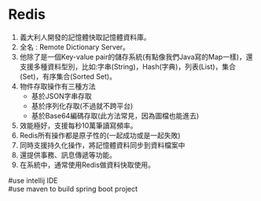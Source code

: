 <h1>Redis</h1>
<ol>
<li>義大利人開發的記憶體快取記憶體資料庫。</li>
<li>全名 : Remote Dictionary Server。</li>
<li>他除了是一個Key-value pair的儲存系統(有點像我們Java寫的Map一樣)，還支援多種資料型別，比如:字串(String)，Hash(字典)，列表(List)，集合(Set)，有序集合(Sorted Set)。</li>
<li>物件存取操作有三種方法
<ul>
<li>基於JSON字串存取</li>
<li>基於序列化存取(不過就不跨平台)</li>
<li>基於Base64編碼存取(此方法常見，因為圖檔也能進去)</li>
</ul>
</li>
<li>效能極好，支援每秒10萬筆讀寫頻率。</li>
<li>Redis所有操作都是原子性的(一起成功或是一起失敗)</li>
<li>同時支援持久化操作，將記憶體資料同步到資料檔案中</li>
<li>還提供事務、訊息傳遞等功能。</li>
<li>在系統中，通常使用Redis做資料快取使用。</li>
</ol>
<p>#use intellij IDE<br />#use maven to build spring boot project</p>
